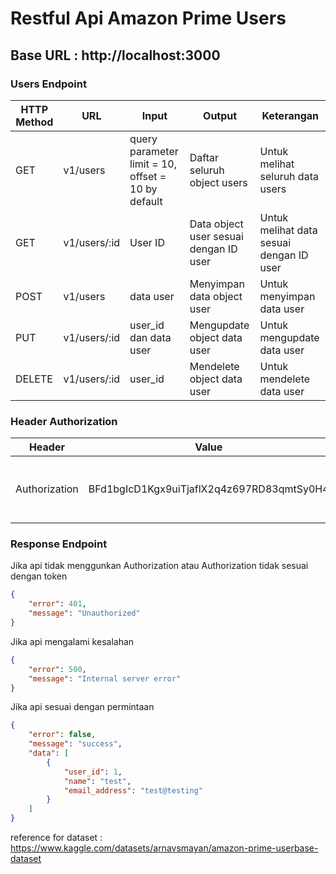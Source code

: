 # Restful Api Amazon Prime Users

## Base URL : http://localhost:3000

### Users Endpoint
|HTTP Method|URL|Input|Output|Keterangan|
|-----------------|-----|------|---------|-
|GET|v1/users|query parameter limit = 10, offset = 10 by default|Daftar seluruh object users|Untuk melihat seluruh data users|
|GET|v1/users/:id|User ID|Data object user sesuai dengan ID user|Untuk melihat data sesuai dengan ID user|
|POST|v1/users|data user|Menyimpan data object user|Untuk menyimpan data user|
|PUT|v1/users/:id|user_id dan data user|Mengupdate object data user|Untuk mengupdate data user|
|DELETE|v1/users/:id|user_id|Mendelete object data user|Untuk mendelete data user|

### Header Authorization
|Header|Value|Keterangan|
|---------|------|------|
|Authorization|BFd1bgIcD1Kgx9uiTjaflX2q4z697RD83qmtSy0H4|Untuk value dapat dirubah bisa dilihat pada .env|

### Response Endpoint

Jika api tidak menggunkan Authorization atau Authorization tidak sesuai dengan token
```JSON
{
    "error": 401,
    "message": "Unauthorized"
}
```

Jika api mengalami kesalahan
```JSON
{
    "error": 500,
    "message": "Internal server error"
}
```
Jika api sesuai dengan permintaan
```JSON
{
    "error": false,
    "message": "success",
    "data": [
        {
            "user_id": 1,
            "name": "test",
            "email_address": "test@testing"
        }
    ]
}
```

reference for dataset : https://www.kaggle.com/datasets/arnavsmayan/amazon-prime-userbase-dataset

